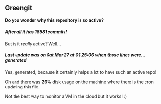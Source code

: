 ## Greengit

#### Do you wonder why this repository is so active?

##### After all it has 18581 commits!

But is it *really* active? Well...

##### Last update was on Sat Mar 27 at 01:25:06 when those lines were... generated

Yes, generated, because it certainly helps a lot to have such an active repo!

Oh and there was **26%** disk usage on the machine
where there is the cron updating this file.

Not the best way to monitor a VM in the cloud but it works! :)
